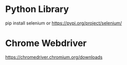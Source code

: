# Python Library
pip install selenium
or
https://pypi.org/project/selenium/

# Chrome Webdriver
https://chromedriver.chromium.org/downloads
